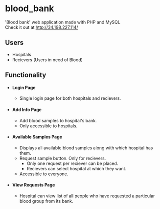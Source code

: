 # blood_bank

'Blood bank' web application made with PHP and MySQL  
Check it out at http://34.198.227.114/

## Users

- Hospitals
- Recievers (Users in need of Blood)

## Functionality

- #### Login Page

  - Single login page for both hospitals and recievers.

- #### Add Info Page

  - Add blood samples to hospital's bank.
  - Only accessible to hospitals.

- #### Available Samples Page
  - Displays all available blood samples along with which hospital has them.
  - Request sample button. Only for recievers.
    - Only one request per reciever can be placed.
    - Recievers can select hospital at which they want.
  - Accessible to everyone.
- #### View Requests Page
  - Hospital can view list of all people who have requested a particular blood group from its bank.
